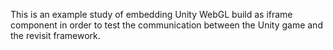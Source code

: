 This is an example study of embedding Unity WebGL build as iframe component in order to test the communication between the Unity game and the revisit framework.